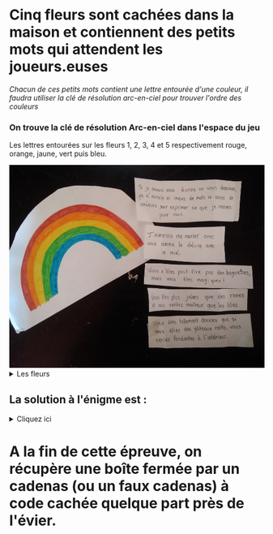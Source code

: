 # Cinq fleurs sont cachées dans la maison et contiennent des petits mots qui attendent les joueurs.euses

*Chacun de ces petits mots contient une lettre entourée d'une couleur, il faudra utiliser la clé de résolution arc-en-ciel pour trouver l'ordre des couleurs*

 ### On trouve la clé de résolution Arc-en-ciel dans l'espace du jeu
 
 Les lettres entourées sur les fleurs 1, 2, 3, 4 et 5 respectivement rouge, orange, jaune, vert puis bleu.

 <img src="../img/photo(1).jpg" width="600" height="400">
 
<details>
  <summary>Les fleurs</summary>

**Première fleur :**
Si je devais t'(é)crire ou te dessiner, je n'aurais ni assez de mots ni assez de couleurs pour exprimer ce que je ressens pour toi

**Deuxième fleur :**
J’aimerais me marier avec toi comme le chè(v)re et le miel

**Troisième fleur :**
T'es peut-être pas une baguette mais vous t'es mag(i)que !

**Quatrième fleur :**
Tu es plus joli(e) qu'une rose et tu sens meilleur qu'un Lilas

**Cinquième fleur :**
Tu es tellement doux.ce.s que si tu étais un gâteau raté, tu serais fondant.e à inté(r)ieur
</details>

## La solution à l'énigme est :
<details>
  <summary>Cliquez ici</summary>
  
  É V I E R
  
  --► Les participant.e.s doivent aller voir au niveau de l'évier. 
</details>

# A la fin de cette épreuve, on récupère une boîte fermée par un cadenas (ou un faux cadenas) à code cachée quelque part près de l'évier.
